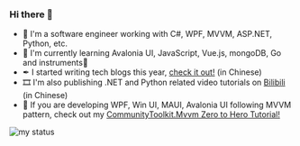 ### Hi there 👋

- 🧑 I'm a software engineer working with C#, WPF, MVVM, ASP.NET, Python, etc.
- 📖 I'm currently learning Avalonia UI, JavaScript, Vue.js, mongoDB, Go and instruments🎹
- ✒ I started writing tech blogs this year, [check it out!](https://blog.coldwind.top) (in Chinese)
- 🎞️ I'm also publishing .NET and Python related video tutorials on [Bilibili](https://space.bilibili.com/600592) (in Chinese)
- 📑 If you are developing WPF, Win UI, MAUI, Avalonia UI following MVVM pattern, check out my [CommunityToolkit.Mvvm Zero to Hero Tutorial!](https://mvvm.coldwind.top)

![my status](https://github-readme-stats.vercel.app/api?username=byjrk&show_icons=true)
